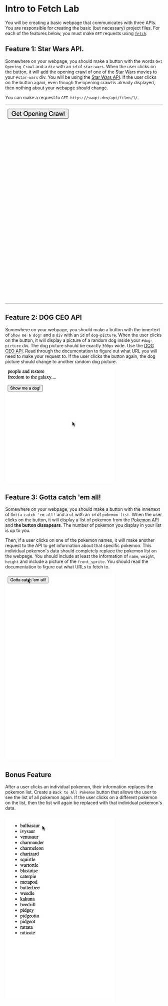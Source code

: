 # Intro to Fetch Lab
 
 You will be creating a basic webpage that communicates with three APIs. You are responsible for creating the basic (but necessary) project files. For each of the features below, you must make `GET` requests using  [`fetch`](https://developer.mozilla.org/en-US/docs/Web/API/Fetch_API/Using_Fetch).
 
 ## Feature 1: Star Wars API.
 
Somewhere on your webpage, you should make a button with the words `Get Opening Crawl` and a `div` with an `id` of `star-wars`. When the user clicks on the button, it will add the opening crawl of one of the Star Wars movies to your `#star-wars` div. You will be using the [Star Wars API](https://swapi.dev/documentation). If the user clicks on the button again, even though the opening crawl is already displayed, then nothing about your webapge should change.

You can make a request to `GET https://swapi.dev/api/films/1/`.

![feature 1](./assets/feature1.gif)

## Feature 2: DOG CEO API

Somewhere on your webpage, you should make a button with the innertext of `Show me a dog!` and a `div` with an `id` of `dog-picture`. When the user clicks on the button, it will display a picture of a random dog inside your `#dog-picture` div. The dog picture should be exactly `300px` wide. Use the [DOG CEO API](https://dog.ceo/dog-api/documentation/). Read through the documentation to figure out what URL you will need to make your request to. If the user clicks the button again, the dog picture should change to another random dog picture. 

![feature 2](./assets/feature2.gif)

## Feature 3: Gotta catch 'em all!

Somewhere on your webpage, you should make a button with the innertext of `Gotta catch 'em all!` and a `ul` with an `id` of `pokemon-list`. When the user clicks on the button, it will display a list of pokemon from the [Pokemon API](https://pokeapi.co/docs/v2) and **the button dissapears**. The number of pokemon you display in your list is up to you. 

Then, if a user clicks on one of the pokemon names, it will make another request to the API to get information about that specific pokemon. This individual pokemon's data should completely replace the pokemon list on the webpage. You should include at least the information of `name`, `weight`, `height` and include a picture of the `front_sprite`. You should read the documentation to figure out what URLs to fetch to. 

![feature 3](./assets/feature3.gif)

## Bonus Feature 

After a user clicks an individual pokemon, their information replaces the pokemon list. Create a `Back to All Pokemon` button that allows the user to see the list of all pokemon again. If the user clicks on a different pokemon on the list, then the list will again be replaced with that individual pokemon's data.

![feature 4](./assets/feature4.gif)
